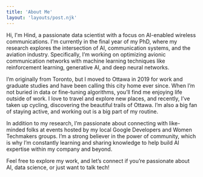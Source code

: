 ```yaml
---
title: 'About Me'
layout: 'layouts/post.njk'
---
```


Hi, I'm Hind, a passionate data scientist with a focus on AI-enabled wireless communications. I'm currently in the final year of my PhD, where my research explores the intersection of AI, communication systems, and the aviation industry. Specifically, I’m working on optimizing avionic communication networks with machine learning techniques like reinforcement learning, generative AI, and deep neural networks.

I’m originally from Toronto, but I moved to Ottawa in 2019 for work and graduate studies and have been calling this city home ever since. When I’m not buried in data or fine-tuning algorithms, you’ll find me enjoying life outside of work. I love to travel and explore new places, and recently, I’ve taken up cycling, discovering the beautiful trails of Ottawa. I’m also a big fan of staying active, and working out is a big part of my routine.

In addition to my research, I’m passionate about connecting with like-minded folks at events hosted by my local Google Developers and Women Techmakers groups. I’m a strong believer in the power of community, which is why I’m constantly learning and sharing knowledge to help build AI expertise within my company and beyond.

Feel free to explore my work, and let’s connect if you’re passionate about AI, data science, or just want to talk tech!